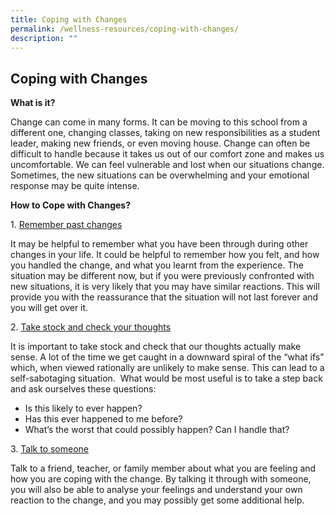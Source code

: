 ```yaml
---
title: Coping with Changes
permalink: /wellness-resources/coping-with-changes/
description: ""
---
```

Coping with Changes
-------------------

**What is it?**

Change can come in many forms. It can be moving to this school from a different one, changing classes, taking on new responsibilities as a student leader, making new friends, or even moving house. Change can often be difficult to handle because it takes us out of our comfort zone and makes us uncomfortable. We can feel vulnerable and lost when our situations change. Sometimes, the new situations can be overwhelming and your emotional response may be quite intense.

**How to Cope with Changes?**

1. <u>Remember past changes</u>

It may be helpful to remember what you have been through during other changes in your life. It could be helpful to remember how you felt, and how you handled the change, and what you learnt from the experience. The situation may be different now, but if you were previously confronted with new situations, it is very likely that you may have similar reactions. This will provide you with the reassurance that the situation will not last forever and you will get over it.

2. <u>Take stock and check your thoughts</u>

It is important to take stock and check that our thoughts actually make sense. A lot of the time we get caught in a downward spiral of the “what ifs” which, when viewed rationally are unlikely to make sense. This can lead to a self-sabotaging situation.  What would be most useful is to take a step back and ask ourselves these questions:

*   Is this likely to ever happen?
*   Has this ever happened to me before?
*   What’s the worst that could possibly happen? Can I handle that?  
    

3. <u>Talk to someone</u>

Talk to a friend, teacher, or family member about what you are feeling and how you are coping with the change. By talking it through with someone, you will also be able to analyse your feelings and understand your own reaction to the change, and you may possibly get some additional help.